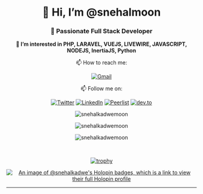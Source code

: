 <div align="center">

# 👋 Hi, I’m @snehalmoon
### 🌱 Passionate Full Stack Developer

<p><strong>👀 I’m interested in PHP, LARAVEL, VUEJS, LIVEWIRE, JAVASCRIPT, NODEJS, InertiaJS, Python </strong></p>

📫 How to reach me:
  
[![Gmail](https://img.shields.io/badge/Gmail-snehalkadwe%40gmail.com-orange?style=flat-square&logo=gmail)](mailto:snehalkadwe@gmail.com)

📫 Follow me on:

[![Twitter](https://img.shields.io/badge/Twitter-%40snehal_kadwe-blue?style=flat-square&logo=twitter)](https://twitter.com/snehal_kadwe) [![LinkedIn](https://img.shields.io/badge/LinkedIn-%40snehalkadwe-red?style=flat-square&logo=linkedin)](https://www.linkedin.com/in/snehalkadwe) [![Peerlist](https://img.shields.io/badge/Peerlist-snehalkadwe-brightgreen?style=flat-square&logo=peerlist)](https://peerlist.io/snehalkadwe) [![dev.to](https://img.shields.io/badge/dev.to-%40snehalkadwe-yellow?style=flat-square&logo=dev.to)](https://dev.to/snehalkadwe)

</div>

<div align="center">
  <p><img align="center" src="https://github-readme-stats.vercel.app/api/top-langs?username=snehalkadwe&show_icons=true&locale=en&layout=compact" alt="snehalkadwemoon" /></p>
  <p><img align="center" src="https://github-readme-stats.vercel.app/api?username=snehalkadwe&show_icons=true&locale=en" alt="snehalkadwemoon" /></p>
  <p><img align="center" src="https://github-readme-streak-stats.herokuapp.com/?user=snehalkadwe&" alt="snehalkadwemoon" /></p> </br>
</div>


<div align="center">

[![trophy](https://github-profile-trophy.vercel.app/?username=snehalkadwe&theme=nord)](https://github.com/ryo-ma/github-profile-trophy)

[![An image of @snehalkadwe's Holopin badges, which is a link to view their full Holopin profile](https://holopin.me/snehalkadwe)](https://holopin.io/@snehalkadwe)

</div>

<hr>
